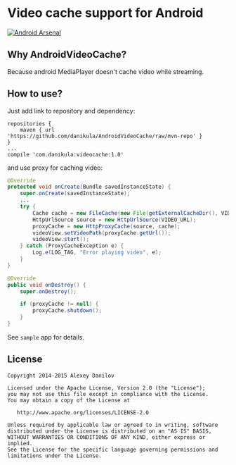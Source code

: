 Video cache support for Android
==============
[![Android Arsenal](https://img.shields.io/badge/Android%20Arsenal-AndroidVideoCache-brightgreen.svg?style=flat)](http://android-arsenal.com/details/1/1751)

Why AndroidVideoCache?
----
Because android MediaPlayer doesn't cache video while streaming.

How to use?
----
Just add link to repository and dependency:
```
repositories {
    maven { url 'https://github.com/danikula/AndroidVideoCache/raw/mvn-repo' }
}
...
compile 'com.danikula:videocache:1.0'
```

and use proxy for caching video:

```java
@Override
protected void onCreate(Bundle savedInstanceState) {
    super.onCreate(savedInstanceState);
    ...
    try {
        Cache cache = new FileCache(new File(getExternalCacheDir(), VIDEO_CACHE_NAME));
        HttpUrlSource source = new HttpUrlSource(VIDEO_URL);
        proxyCache = new HttpProxyCache(source, cache);
        videoView.setVideoPath(proxyCache.getUrl());
        videoView.start();
    } catch (ProxyCacheException e) {
        Log.e(LOG_TAG, "Error playing video", e);
    }
}

@Override
public void onDestroy() {
    super.onDestroy();

    if (proxyCache != null) {
        proxyCache.shutdown();
    }
}
```

See `sample` app for details.

License
----

    Copyright 2014-2015 Alexey Danilov

    Licensed under the Apache License, Version 2.0 (the "License");
    you may not use this file except in compliance with the License.
    You may obtain a copy of the License at

       http://www.apache.org/licenses/LICENSE-2.0

    Unless required by applicable law or agreed to in writing, software
    distributed under the License is distributed on an "AS IS" BASIS,
    WITHOUT WARRANTIES OR CONDITIONS OF ANY KIND, either express or implied.
    See the License for the specific language governing permissions and
    limitations under the License.